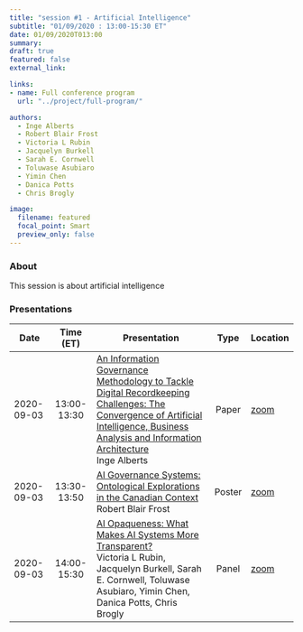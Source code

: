 ```yaml
---
title: "session #1 - Artificial Intelligence"
subtitle: "01/09/2020 : 13:00-15:30 ET"
date: 01/09/2020T013:00
summary: 
draft: true
featured: false
external_link: 

links:
- name: Full conference program
  url: "../project/full-program/"

authors:
  - Inge Alberts
  - Robert Blair Frost
  - Victoria L Rubin
  - Jacquelyn Burkell
  - Sarah E. Cornwell
  - Toluwase Asubiaro
  - Yimin Chen
  - Danica Potts
  - Chris Brogly

image:
  filename: featured
  focal_point: Smart
  preview_only: false
---
```


### About

This session is about artificial intelligence

### Presentations

|Date|Time (ET)|Presentation|Type|Location|
|----|:----:|------------|:--:|--------|
|2020-09-03|13:00-13:30|[An Information Governance Methodology to Tackle Digital Recordkeeping Challenges: The Convergence of Artificial Intelligence, Business Analysis and Information Architecture](../../talk/an-information-governance-methodology-to-tackle-digital-recordkeeping-challenges/)<br>Inge Alberts|Paper|[zoom](link)|
|2020-09-03|13:30-13:50|[AI Governance Systems: Ontological Explorations in the Canadian Context](../../talk/ai-governance-systems/)<br>Robert Blair Frost|Poster|[zoom](link)|
|2020-09-03|14:00-15:30|[AI Opaqueness: What Makes AI Systems More Transparent?](../../talk/ai-opaqueness/)<br>Victoria L Rubin, Jacquelyn Burkell, Sarah E. Cornwell, Toluwase Asubiaro, Yimin Chen, Danica Potts, Chris Brogly|Panel|[zoom](link)|